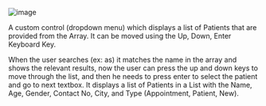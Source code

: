 ![image](https://user-images.githubusercontent.com/62092976/150633120-bdc59234-18ce-4f02-abe1-e8b5803c106f.png)

A custom control (dropdown menu) which displays a list of Patients that are provided from the Array.
It can be moved using the Up, Down, Enter Keyboard Key.

When the user searches (ex: as) it matches the name in the array and shows the
relevant results, now the user can press the up and down keys to move through the list,
and then he needs to press enter to select the patient and go to next textbox.
It displays a list of Patients in a List with the Name, Age, Gender, Contact No, City, and
Type (Appointment, Patient, New).
